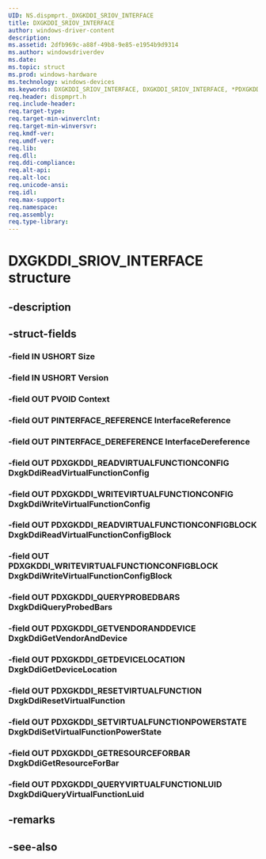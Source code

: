 ```yaml
---
UID: NS.dispmprt._DXGKDDI_SRIOV_INTERFACE
title: DXGKDDI_SRIOV_INTERFACE
author: windows-driver-content
description: 
ms.assetid: 2dfb969c-a88f-49b8-9e85-e1954b9d9314
ms.author: windowsdriverdev
ms.date: 
ms.topic: struct
ms.prod: windows-hardware
ms.technology: windows-devices
ms.keywords: DXGKDDI_SRIOV_INTERFACE, DXGKDDI_SRIOV_INTERFACE, *PDXGKDDI_SRIOV_INTERFACE
req.header: dispmprt.h
req.include-header:
req.target-type:
req.target-min-winverclnt:
req.target-min-winversvr:
req.kmdf-ver:
req.umdf-ver:
req.lib:
req.dll:
req.ddi-compliance:
req.alt-api:
req.alt-loc:
req.unicode-ansi:
req.idl:
req.max-support:
req.namespace:
req.assembly:
req.type-library:
---
```


# DXGKDDI_SRIOV_INTERFACE structure

## -description



## -struct-fields

### -field IN USHORT Size			
 	
### -field IN USHORT Version			
 	
### -field OUT PVOID Context			
 	
### -field OUT PINTERFACE_REFERENCE InterfaceReference			
 	
### -field OUT PINTERFACE_DEREFERENCE InterfaceDereference			
 	
### -field OUT PDXGKDDI_READVIRTUALFUNCTIONCONFIG DxgkDdiReadVirtualFunctionConfig			
 	
### -field OUT PDXGKDDI_WRITEVIRTUALFUNCTIONCONFIG DxgkDdiWriteVirtualFunctionConfig			
 	
### -field OUT PDXGKDDI_READVIRTUALFUNCTIONCONFIGBLOCK DxgkDdiReadVirtualFunctionConfigBlock			
 	
### -field OUT PDXGKDDI_WRITEVIRTUALFUNCTIONCONFIGBLOCK DxgkDdiWriteVirtualFunctionConfigBlock			
 	
### -field OUT PDXGKDDI_QUERYPROBEDBARS DxgkDdiQueryProbedBars			
 	
### -field OUT PDXGKDDI_GETVENDORANDDEVICE DxgkDdiGetVendorAndDevice			
 	
### -field OUT PDXGKDDI_GETDEVICELOCATION DxgkDdiGetDeviceLocation			
 	
### -field OUT PDXGKDDI_RESETVIRTUALFUNCTION DxgkDdiResetVirtualFunction			
 	
### -field OUT PDXGKDDI_SETVIRTUALFUNCTIONPOWERSTATE DxgkDdiSetVirtualFunctionPowerState			
 	
### -field OUT PDXGKDDI_GETRESOURCEFORBAR DxgkDdiGetResourceForBar			
 	
### -field OUT PDXGKDDI_QUERYVIRTUALFUNCTIONLUID DxgkDdiQueryVirtualFunctionLuid			
 	
## -remarks

## -see-also